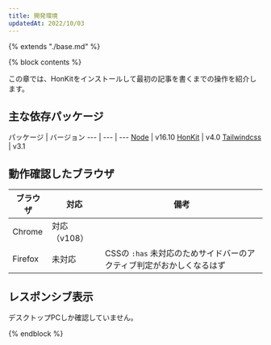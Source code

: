 ```yaml
---
title: 開発環境
updatedAt: 2022/10/03
---
```

{% extends "./base.md" %}

{% block contents %}

この章では、HonKitをインストールして最初の記事を書くまでの操作を紹介します。

## 主な依存パッケージ

パッケージ | バージョン
--- | --- | ---
[Node](https://nodejs.org/ja/) | v16.10
[HonKit](https://honkit.netlify.app/) | v4.0
[Tailwindcss](https://tailwindcss.com/) | v3.1

## 動作確認したブラウザ

ブラウザ | 対応 | 備考
--- | --- | ---
Chrome | 対応（v108） |
Firefox | 未対応 | CSSの `:has` 未対応のためサイドバーのアクティブ判定がおかしくなるはず

## レスポンシブ表示

デスクトップPCしか確認していません。

{% endblock %}

